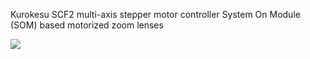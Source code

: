 Kurokesu SCF2 multi-axis stepper motor controller System On Module (SOM) based motorized zoom lenses

![](pictures/motorized_zoom_lenses.jpg)
